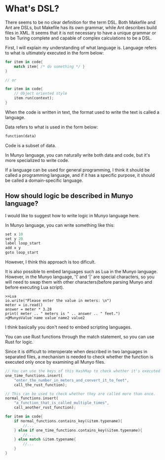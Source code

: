 # What's DSL?

There seems to be no clear definition for the term DSL. Both Makefile and Ant are DSLs, but Makefile has its own grammar, while Ant describes build files in XML. It seems that it is not necessary to have a unique grammar or to be Turing complete and capable of complex calculations to be a DSL.

First, I will explain my understanding of what language is. Language refers to what is ultimately executed in the form below:
```Rust
for item in code{
	match item{ /* do something */ }
}

// or

for item in code{
	// Object oriented style
	item.run(context);
}
```
When the code is written in text, the format used to write the text is called a language.

Data refers to what is used in the form below:
```Rust
function(data)
```
Code is a subset of data.

In Munyo language, you can naturally write both data and code, but it's more specialized to write code.

If a language can be used for general programming, I think it should be called a programming language, and if it has a specific purpose, it should be called a domain-specific language.

## How should logic be described in Munyo language?

I would like to suggest how to write logic in Munyo language here.

In Munyo language, you can write something like this:
```Rust
set x 10
set y 20
label loop_start
add x y
goto loop_start
```
However, I think this approach is too dificult.

It is also possible to embed languages such as Lua in the Munyo language. However, in the Munyo language, '\\' and ‘|’ are special characters, so you will need to swap them with other characters(before parsing Munyo and before executing Lua script).
```
>>Lua
io.write("Please enter the value in meters: \n")
meter = io.read()
answer = meter * 3.28
print( meter .. " meters is " .. answer .. " feet.")
>@MunyoValue`name value`name2 value2
```
I think basically you don't need to embed scripting languages.

You can use Rust functions through the match statement, so you can use Rust for logic.

Since it is difficult to interoperate when described in two languages in separated files, a mechanism is needed to check whether the function is executed only once by examining all Munyo files.
```Rust
// You can use the keys of this HashMap to check whether it's executed only once.
one_time_functions.insert(
    "enter_the_number_in_meters_and_convert_it_to_feet", 
    call_the_rust_function);

// This can be used to check whether they are called more than once.
normal_functions.insert(
    "a_function_that_is_called_multiple_times", 
    call_another_rust_function);

for item in code{
	if normal_functions.contains_key(&item.typename){
		//...
	} else if one_time_functions.contains_key(&item.typename){
		//...
	} else match &item.typename{
		//...
	}
}
```